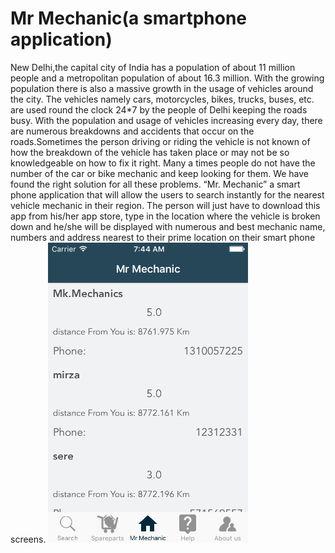 # Mr Mechanic(a smartphone application)
New Delhi,the capital city of India has a population of about 11 million people and a metropolitan population of about 16.3 million. With the growing population there is also a massive growth in the usage of vehicles around the city. The vehicles namely cars, motorcycles, bikes, trucks, buses, etc. are used round the clock 24*7 by the people of Delhi keeping the roads busy.
With the population and usage of vehicles increasing every day, there are numerous breakdowns and accidents that occur on the roads.Sometimes the person driving or riding the vehicle is not known of how the breakdown of the vehicle has taken place or may not be so knowledgeable on how to fix it right. Many a times people do not have the number of the car or bike mechanic and keep looking for them.
We have found the right solution for all these problems. “Mr. Mechanic” a smart phone application that will allow the users to search instantly for the nearest vehicle mechanic in their region. The person will just have to download this app from his/her app store, type in the location where the vehicle is broken down and he/she will be displayed with numerous and best mechanic name, numbers and address nearest to their prime location on their smart phone screens.
![Alt text](https://github.com/i-am-uranium/MinorProject/blob/master/Simulator%20Screen%20Shot%2001-May-2016%2C%207.44.15%20AM.png "Mr Mechanic")


